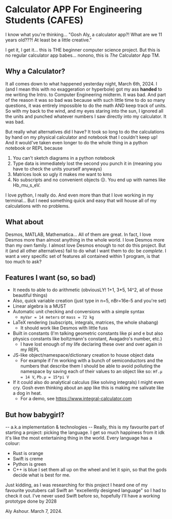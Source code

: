 # Calculator APP For Engineering Students (CAFES)
I know what you're thinking...
"Gosh Aly, a calculator app?! What are we 11 years old???! At least be a little creative."

I get it, I get it... this is THE beginner computer science project. But this is no regular calculator app babes... nonono, this is *The* Calculator App TM.

## Why a Calculator?
It all comes down to what happened yesterday night, March 6th, 2024.
I (and I mean this with no exaggeration or hyperbole) got my ass **handed** to me writing the Intro. to Computer Engineering midterm. 
It was bad. 
And part of the reason it was so bad was because with such little time to do so many questions, it was entirely impossible to do the math AND keep track of units. 
So with my back to the wind, and my eyes staring into the sun, I ignored all the units and punched whatever numbers I saw directly into my calculator.
It was bad.

But really what alternatives did I have?
It took so long to do the calculations by hand on my physical calculator and notebook that I couldn't keep up!
And it would've taken even longer to do the whole thing in a python notebook or REPL because
1. You can't sketch diagrams in a python notebook
2. Type data is immediately lost the second you punch it in (meaning you have to check the units yourself anyways)
3. Matrices look so ugly it makes me want to kms
4. No subscripts and no convenient objects 😔. You end up with names like Hb_mu_s_eV.

I love python, I really do. And even more than that I love working in my terminal...
But I need something quick and easy that will house all of my calculations with no problems.

## What about <insert alternative here>
Desmos, MATLAB, Mathematica...
All of them are great. In fact, I love Desmos more than almost anything in the whole world. I love Desmos more than my own family. I almost love Desmos enough to not do this project. But it (and all other alternatives) fail to do what I want them to do: be *complete*.
I want a very specific set of features all contained within 1 program, is that too much to ask?

## Features I want (so, so bad)
- It needs to able to do arithmetic (obviousLY! 1+1, 3\*5, 14^2, all of those beautiful things)
- Also, quick variable creation (just type in n=5, nBr=16e-5 and you're set)
- Linear algebra is a MUST
- Automatic unit checking and conversions with a simple syntax
    - `myVar = 14 meters` or `mass = 72 kg`
- LaTeX rendering (subscripts, integrals, matrices, the whole shabang)
    - It should work like Desmos with little fuss
- Built in constants (I'm talking geometric constants like pi and e but also physics constants like boltzmann's constant, Avagadro's number, etc.)
    - I have lost enough of my life declaring these over and over again in my REPL
- JS-like object/namespace/dictionary creation to house object data
    - For example if I'm working with a bunch of semiconductors and the numbers that describe them I should be able to avoid polluting the namespace by saving each of their values to an object like so:
    `Hf.μ = 14 V`, `Pb.μ = 15*pi V`
- If it could also do analytical calculus (like solving integrals) I might even cry. Gosh even thinking about an app like this is making me salivate like a dog in heat.
    - For a demo, see https://www.integral-calculator.com

## But how babygirl?
-- a.k.a implementation & technologies --
Really, this is my favourite part of starting a project: picking the language.
I get so much happiness from it idk it's like the most entertaining thing in the world.
Every language has a colour:
- Rust is orange
- Swift is creme
- Python is green
- C++ is blue
I set them all up on the wheel and let it spin, so that the gods decide what is best for me.

Just kidding, as I was researching for this project I heard one of my favourite youtubers call Swift an "excellently designed language" so I had to check it out.
I've never used Swift before so, hopefully I'll have a working prototype done by 2028

Aly Ashour. March 7, 2024.
